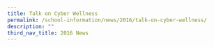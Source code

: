 ```yaml
---
title: Talk on Cyber Wellness
permalink: /school-information/news/2016/talk-on-cyber-wellness/
description: ""
third_nav_title: 2016 News
---
```

